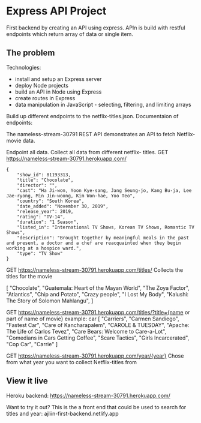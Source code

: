# Express API Project

First backend by creating an API using express. APIn is build with restful endpoints which return array of data or single item.

## The problem

Technologies:

- install and setup an Express server
- deploy Node projects
- build an API in Node using Express
- create routes in Express
- data manipulation in JavaScript - selecting, filtering, and limiting arrays

Build up different endpoints to the netflix-titles.json.
Documentaion of endpoints:

The nameless-stream-30791 REST API demonstrates an API to fetch Netflix-movie data.

Endpoint all data. Collect all data from different netflix- titles.
GET https://nameless-stream-30791.herokuapp.com/

    {
        "show_id": 81193313,
        "title": "Chocolate",
        "director": "",
        "cast": "Ha Ji-won, Yoon Kye-sang, Jang Seung-jo, Kang Bu-ja, Lee Jae-ryong, Min Jin-woong, Kim Won-hae, Yoo Teo",
        "country": "South Korea",
        "date_added": "November 30, 2019",
        "release_year": 2019,
        "rating": "TV-14",
        "duration": "1 Season",
        "listed_in": "International TV Shows, Korean TV Shows, Romantic TV Shows",
        "description": "Brought together by meaningful meals in the past and present, a doctor and a chef are reacquainted when they begin working at a hospice ward.",
        "type": "TV Show"
    }

GET https://nameless-stream-30791.herokuapp.com/titles/
Collects the titles for the movie

[ "Chocolate",
"Guatemala: Heart of the Mayan World",
"The Zoya Factor",
"Atlantics",
"Chip and Potato",
"Crazy people",
"I Lost My Body",
"Kalushi: The Story of Solomon Mahlangu",
]

GET https://nameless-stream-30791.herokuapp.com/titles/?title={name or part of name of movie}
example: car
[
"Carriers",
"Carmen Sandiego",
"Fastest Car",
"Care of Kancharapalem",
"CAROLE & TUESDAY",
"Apache: The Life of Carlos Tevez",
"Care Bears: Welcome to Care-a-Lot",
"Comedians in Cars Getting Coffee",
"Scare Tactics",
"Girls Incarcerated",
"Cop Car",
"Carrie"
]

GET https://nameless-stream-30791.herokuapp.com/year/{year}
Chose from what year you want to collect Netflix-titles from

## View it live

Heroku backend: https://nameless-stream-30791.herokuapp.com/

Want to try it out? This is the a front end that could be used to search for titles and year:
ajliin-first-backend.netlify.app
